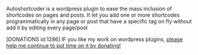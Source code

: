 Autoshortcoder is a wordpress plugin to ease the mass inclusion of shortcodes on pages and posts. 
It let you add one or more shortcodes programmatically in any page or post that have a specific tag on fly without add it by editing every page/post

[DONATIONS id:1286]
IF you like my work on wordpress plugins, [please help me continue to put time on it by donating!](http://www.nexlab.net/donations/woocommerce-plugins/)
